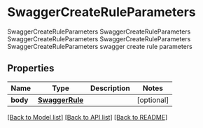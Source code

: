 # SwaggerCreateRuleParameters

SwaggerCreateRuleParameters SwaggerCreateRuleParameters SwaggerCreateRuleParameters SwaggerCreateRuleParameters SwaggerCreateRuleParameters swagger create rule parameters
## Properties
Name | Type | Description | Notes
------------ | ------------- | ------------- | -------------
**body** | [**SwaggerRule**](SwaggerRule.md) |  | [optional] 

[[Back to Model list]](../README.md#documentation-for-models) [[Back to API list]](../README.md#documentation-for-api-endpoints) [[Back to README]](../README.md)


